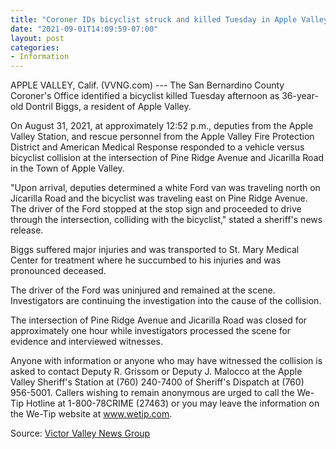 ```yaml
---
title: "Coroner IDs bicyclist struck and killed Tuesday in Apple Valley"
date: "2021-09-01T14:09:59-07:00"
layout: post
categories:
- Information
---
```


APPLE VALLEY, Calif. (VVNG.com) --- The San Bernardino County Coroner's Office identified a bicyclist killed Tuesday afternoon as 36-year-old Dontril Biggs, a resident of Apple Valley.

On August 31, 2021, at approximately 12:52 p.m., deputies from the Apple Valley Station, and rescue personnel from the Apple Valley Fire Protection District and American Medical Response responded to a vehicle versus bicyclist collision at the intersection of Pine Ridge Avenue and Jicarilla Road in the Town of Apple Valley.

"Upon arrival, deputies determined a white Ford van was traveling north on Jicarilla Road and the bicyclist was traveling east on Pine Ridge Avenue. The driver of the Ford stopped at the stop sign and proceeded to drive through the intersection, colliding with the bicyclist," stated a sheriff's news release.

Biggs suffered major injuries and was transported to St. Mary Medical Center for treatment where he succumbed to his injuries and was pronounced deceased.

The driver of the Ford was uninjured and remained at the scene. Investigators are continuing the investigation into the cause of the collision.

The intersection of Pine Ridge Avenue and Jicarilla Road was closed for approximately one hour while investigators processed the scene for evidence and interviewed witnesses.

Anyone with information or anyone who may have witnessed the collision is asked to contact Deputy R. Grissom or Deputy J. Malocco at the Apple Valley Sheriff's Station at (760) 240-7400 of Sheriff's Dispatch at (760) 956-5001. Callers wishing to remain anonymous are urged to call the We-Tip Hotline at 1-800-78CRIME (27463) or you may leave the information on the We-Tip website at www.wetip.com.

Source: [Victor Valley News Group](https://www.vvng.com/coroner-ids-bicyclist-struck-and-killed-tuesday-in-apple-valley/?utm_source=VVNG+Newsletter&utm_campaign=2da17a1144-RSS_EMAIL_CAMPAIGN&utm_medium=email&utm_term=0_f396826d4a-2da17a1144-167415565&ct=t(RSS_EMAIL_CAMPAIGN))